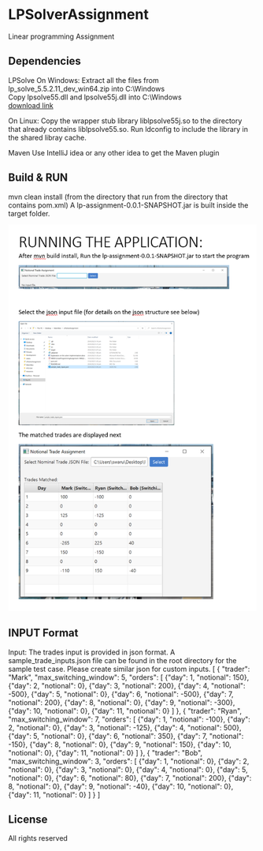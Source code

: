 # LPSolverAssignment
Linear programming Assignment
 
## Dependencies
LPSolve
On Windows:
Extract all the files from lp_solve_5.5.2.11_dev_win64.zip into C:\Windows </br>
Copy lpsolve55.dll and lpsolve55j.dll into C:\Windows  </br>
[download link](https://sourceforge.net/projects/lpsolve/files/lpsolve/)

On Linux: 
Copy the wrapper stub library liblpsolve55j.so to the directory that already contains liblpsolve55.so. Run ldconfig to include the library in the shared libray cache.

Maven
Use IntelliJ idea or any other idea to get the Maven plugin

## Build & RUN
mvn clean install (from the directory that run from the directory that contains pom.xml)
A lp-assignment-0.0.1-SNAPSHOT.jar is built inside the target folder.

![img_1.png](img_1.png)

## INPUT Format
Input:
The trades input is provided in json format.  A sample_trade_inputs.json file can be found in the root directory for the sample test case. Please create similar json for custom inputs.
[
    {
      "trader": "Mark",
      "max_switching_window": 5,
      "orders": [
        {"day": 1, "notional": 150},
        {"day": 2, "notional": 0},
        {"day": 3, "notional": 200},
        {"day": 4, "notional": -500},
        {"day": 5, "notional": 0},
        {"day": 6, "notional": -500},
        {"day": 7, "notional": 200},
        {"day": 8, "notional": 0},
        {"day": 9, "notional": -300},
        {"day": 10, "notional": 0},
        {"day": 11, "notional": 0}
      ]
    },
    {
      "trader": "Ryan",
      "max_switching_window": 7,
      "orders": [
        {"day": 1, "notional": -100},
        {"day": 2, "notional": 0},
        {"day": 3, "notional": -125},
        {"day": 4, "notional": 500},
        {"day": 5, "notional": 0},
        {"day": 6, "notional": 350},
        {"day": 7, "notional": -150},
        {"day": 8, "notional": 0},
        {"day": 9, "notional": 150},
        {"day": 10, "notional": 0},
        {"day": 11, "notional": 0}
      ]
    },
    {
      "trader": "Bob",
      "max_switching_window": 3,
      "orders": [
        {"day": 1, "notional": 0},
        {"day": 2, "notional": 0},
        {"day": 3, "notional": 0},
        {"day": 4, "notional": 0},
        {"day": 5, "notional": 0},
        {"day": 6, "notional": 80},
        {"day": 7, "notional": 200},
        {"day": 8, "notional": 0},
        {"day": 9, "notional": -40},
        {"day": 10, "notional": 0},
        {"day": 11, "notional": 0}
      ]
    }
]

## License
All rights reserved
